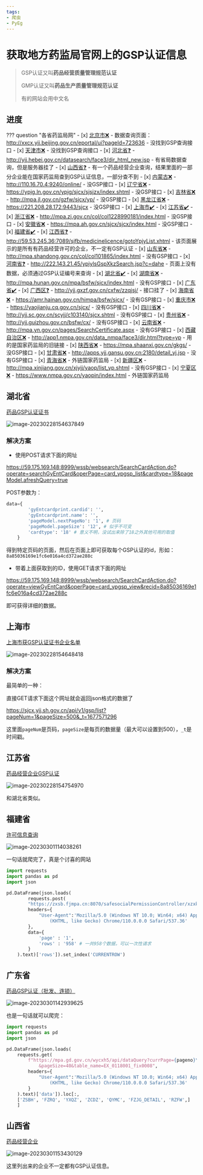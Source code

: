 ```yaml
---
tags:
- 爬虫
- PyEg
---
```


# 获取地方药监局官网上的GSP认证信息
> GSP认证又叫**药品经营质量管理规范认证**
> 
> GMP认证又叫**药品生产质量管理规范认证**
> 
> 有的网站会用中文名

## 进度


??? question "各省药监局网"
    - [x] [北京市❌](http://yjj.beijing.gov.cn/)
      - 数据查询页面：http://xxcx.yjj.beijing.gov.cn/eportal/ui?pageId=723636
      - 没找到GSP查询接口
    - [x] [天津市❌](https://scjg.tj.gov.cn/tjsscjdglwyh_52651/tjyj/)
      - 没找到GSP查询接口
    - [x] [河北省❓](http://yjj.hebei.gov.cn/)
      - http://yjj.hebei.gov.cn/datasearch/face3/dir_html_new.jsp
      - 有省局数据查询，但是服务器挂了
    - [x] [山西省❓](http://yjj.shanxi.gov.cn)
      - 有一个药品经营企业查询，结果里面的一部分企业能在国家药监局查到GSP认证信息，一部分查不到
    - [x] [内蒙古❌](http://mpa.nmg.gov.cn)
      - http://110.16.70.4:9240/online/
      - 没GSP接口
    - [x] [辽宁省❌](http://ypjg.ln.gov.cn/)
      - https://ypjg.ln.gov.cn/ypjg/sjcx/sjsjzx/index.shtml
      - 没GSP接口
    - [x] [吉林省❌](http://mpa.JL.gov.cn)
      - http://mpa.jl.gov.cn/gzfw/sjcx/yp/
      - 没GSP接口
    - [x] [黑龙江省❌](http://mpa.hlj.gov.cn/)
      - https://221.208.28.172:9443/sjcx
      - 没GSP接口
    - [x] [上海市✔️](http://yjj.sh.gov.cn/)
    - [x] [江苏省✔️](http://da.jiangsu.gov.cn/)
    - [x] [浙江省❌](http://mpa.zj.gov.cn/)
      - http://mpa.zj.gov.cn/col/col1228990181/index.html
      - 没GSP接口
    - [x] [安徽省❌](http://mpa.ah.gov.cn)
      - https://mpa.ah.gov.cn/sjcx/sjcx/index.html
      - 没GSP接口
    - [x] [福建省✔️](http://yjj.scjgj.fujian.gov.cn/default.htm)
    - [x] [江西省❓](http://mpa.jiangxi.gov.cn/)
      - http://59.53.245.36:7089/sjfb/medicinelicence/gotoYpjyList.xhtml
      - 该页面展示的是所有有药品经营许可的企业，不一定有GSP认证
    - [x] [山东省❌](http://mpa.shandong.gov.cn)
      - http://mpa.shandong.gov.cn/col/col101865/index.html
      - 没有GSP接口
    - [x] [河南省❓](http://yjj.henan.gov.cn/)
      - http://222.143.21.45/ypjylsGspXkzSearch.jsp?c=dahe
      - 页面上没有数据，必须通过GSP认证编号来查询
    - [x] [湖北省✔️](http://mpa.hubei.gov.cn/)
    - [x] [湖南省❌](http://mpa.hunan.gov.cn/)
      - http://mpa.hunan.gov.cn/mpa/bsfw/sjcx/index.html
      - 没有GSP接口
    - [x] [广东省✔️](http://mpa.gd.gov.cn/)
    - [x] [广西区❓](http://yjj.gxzf.gov.cn/)
      - http://yjj.gxzf.gov.cn/cxfw/zzqjsj/
      - 接口挂了
    - [x] [海南省❌](http://amr.hainan.gov.cn/himpa/)
      - https://amr.hainan.gov.cn/himpa/bsfw/sjcx/
      - 没有GSP接口
    - [x] [重庆市❌](http://yaojianju.cq.gov.cn/)
      - https://yaojianju.cq.gov.cn/sjcx/
      - 没有GSP接口
    - [x] [四川省❌](http://yjj.sc.gov.cn/)
      - http://yjj.sc.gov.cn/scyjj/c103140/sjcx.shtml
      - 没有GSP接口
    - [x] [贵州省❌](http://yjj.guizhou.gov.cn/)
      - http://yjj.guizhou.gov.cn/bsfw/cx/
      - 没有GSP接口
    - [x] [云南省❌](http://mpa.yn.gov.cn/)
      - http://mpa.yn.gov.cn/pages/SearchCertificate.aspx
      - 没有GSP接口
    - [x] [西藏自治区❌](http://mpa.xizang.gov.cn/)
      - http://app1.nmpa.gov.cn/data_nmpa/face3/dir.html?type=yp
      - 用的是国家药监局的旧链接
    - [x] [陕西省❌](http://mpa.shaanxi.gov.cn/)
      - https://mpa.shaanxi.gov.cn/gkgs/
      - 没GSP接口
    - [x] [甘肃省❌](http://yjj.gansu.gov.cn)
      - http://apps.yjj.gansu.gov.cn:2180/detail_yj.jsp
      - 没有GSP接口
    - [x] [青海省❌](http://ypjgj.qinghai.gov.cn/)
      - 外链国家药监局
    - [x] [新疆区❌](http://mpa.xinjiang.gov.cn/)
      - http://mpa.xinjiang.gov.cn/xjyjj/yaop/list_yp.shtml
      - 没有GSP接口
    - [x] [宁夏区❌](http://nxyjj.nx.gov.cn)
      - https://www.nmpa.gov.cn/yaopin/index.html
      - 外链国家药监局

## 湖北省

[药品GSP认证证书](https://59.175.169.148:8999/wssb/websearch/SearchCardAction.do?operate=searchGyEntCard&operPage=card_ypgsp_list&cardtype=18)

![image-20230228154637849](assets/image-20230228154637849.png)

### 解决方案
- 使用POST请求下面的网址

https://59.175.169.148:8999/wssb/websearch/SearchCardAction.do?operate=searchGyEntCard&operPage=card_ypgsp_list&cardtype=18&pageModel.afreshQuery=true

POST参数为：

```python
data={
        'gyEntcardprint.cardid': '',
        'gyEntcardprint.name': '',
        'pageModel.nextPageNo': '1', # 页码
        'pageModel.pageSize': '12', # 似乎不可变
        'cardtype': '18' # 意义不明，没试出来除了18之外其他可用的取值
    }
```

得到特定页码的页面，然后在页面上即可获取每个GSP认证的id，形如：`8a85036169e1fc6e016a4cd372ae288c`

- 带着上面获取到的ID，使用GET请求下面的网址

https://59.175.169.148:8999/wssb/websearch/SearchCardAction.do?operate=viewGyEntCard&operPage=card_ypgsp_view&recid=8a85036169e1fc6e016a4cd372ae288c

即可获得详细的数据。

## 上海市

[上海市获GSP认证证书企业名单](https://sjcx.yjj.sh.gov.cn/#/gsp)

![image-20230228154648418](assets/image-20230228154648418.png)

### 解决方案

最简单的一种：

直接GET请求下面这个网址就会返回json格式的数据了

https://sjcx.yjj.sh.gov.cn/api/v1/gsp/list?pageNum=1&pageSize=500&_t=1677571296

这里面`pageNum`是页码，`pageSize`是每页的数据量（最大可以设置到500），`_t`是时间戳。

## 江苏省

[药品经营企业GSP认证](https://zwpt.da.jiangsu.gov.cn/datacenter/dc/list/9ef795a57980417cb24c274d67059910?pageNo=1)

![image-20230228154754970](assets/image-20230228154754970.png)

和湖北省类似。

## 福建省
[许可信息查询](https://zxsb.fjmpa.cn:8070/webSiteController/view.do?navTarget=website/xkcx/xkcx_search&tabFlag=drug&typeFlag=druggsp)

![image-20230301114038261](assets/image-20230301114038261.png)


一句话就爬完了，真是个讨喜的网站
```python
import requests
import pandas as pd
import json

pd.DataFrame(json.loads(
        requests.post(
        "https://zxsb.fjmpa.cn:8070/safesocialPermissionController/xzxkListEasyUI.do?xktype=12",
        headers={
            "User-Agent":'Mozilla/5.0 (Windows NT 10.0; Win64; x64) AppleWebKit/537.36 \
                (KHTML, like Gecko) Chrome/110.0.0.0 Safari/537.36'
        },
        data={
            'page' : '1',
            'rows' : '958' # 一共958个数据，可以一次性请求
        }
    ).text)['rows']).set_index('CURRENTROW')
```

## 广东省
[药品GSP认证（批发、连锁）](https://mpa.gd.gov.cn/wycxh5/yjj-pc/#/data)

![image-20230301142939625](assets/image-20230301142939625.png)

也是一句话就可以爬完：
```python
import requests
import pandas as pd
import json

pd.DataFrame(json.loads(
    requests.get(
        f"https://mpa.gd.gov.cn/wycxh5/api/dataQuery?currPage={pageno}\
            &pageSize=40&table_name=EX_0118001_fix0008",
        headers={
            "User-Agent":'Mozilla/5.0 (Windows NT 10.0; Win64; x64) AppleWebKit/537.36 \
                (KHTML, like Gecko) Chrome/110.0.0.0 Safari/537.36'
        }
    ).text)['data']).loc[:,
    ['ZSBH', 'FZRQ', 'YXQZ', 'ZCDZ', 'QYMC', 'FZJG_DETAIL', 'RZFW',]
    ]
```

## 山西省
[药品经营企业](https://yjj.shanxi.gov.cn/sjcx/yplt/ypjyqy/)

![image-20230301153430129](assets/image-20230301153430129.png)

这里列出来的企业不一定都有GSP认证信息。